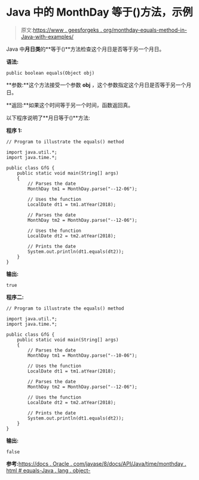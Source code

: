 # Java 中的 MonthDay 等于()方法，示例

> 原文:[https://www . geesforgeks . org/monthday-equals-method-in-Java-with-examples/](https://www.geeksforgeeks.org/monthday-equals-method-in-java-with-examples/)

Java 中**月日类**的**等于()**方法检查这个月日是否等于另一个月日。

**语法:**

```
public boolean equals(Object obj)
```

**参数:**这个方法接受一个参数 **obj** ，这个参数指定这个月日是否等于另一个月日。

**返回:**如果这个时间等于另一个时间，函数返回真。

以下程序说明了**月日等于()**方法:

**程序 1:**

```
// Program to illustrate the equals() method

import java.util.*;
import java.time.*;

public class GfG {
    public static void main(String[] args)
    {
        // Parses the date
        MonthDay tm1 = MonthDay.parse("--12-06");

        // Uses the function
        LocalDate dt1 = tm1.atYear(2018);

        // Parses the date
        MonthDay tm2 = MonthDay.parse("--12-06");

        // Uses the function
        LocalDate dt2 = tm2.atYear(2018);

        // Prints the date
        System.out.println(dt1.equals(dt2));
    }
}
```

**输出:**

```
true

```

**程序二:**

```
// Program to illustrate the equals() method

import java.util.*;
import java.time.*;

public class GfG {
    public static void main(String[] args)
    {
        // Parses the date
        MonthDay tm1 = MonthDay.parse("--10-06");

        // Uses the function
        LocalDate dt1 = tm1.atYear(2018);

        // Parses the date
        MonthDay tm2 = MonthDay.parse("--12-06");

        // Uses the function
        LocalDate dt2 = tm2.atYear(2018);

        // Prints the date
        System.out.println(dt1.equals(dt2));
    }
}
```

**输出:**

```
false

```

**参考:**[https://docs . Oracle . com/javase/8/docs/API/Java/time/monthday . html # equals-Java . lang . object-](https://docs.oracle.com/javase/8/docs/api/java/time/MonthDay.html#equals-java.lang.Object-)